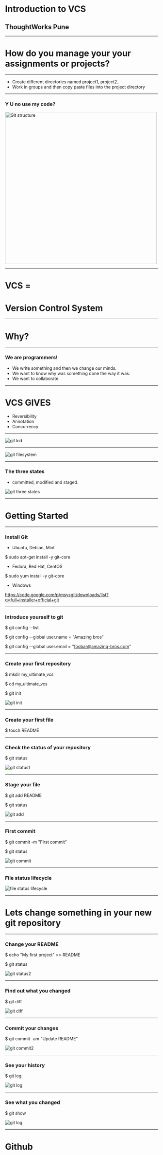 <style>
  .reveal h1 {
    font-size: 130px;
  }
</style>
# Introduction to VCS

## ThoughtWorks Pune

---

# How do you manage your your assignments or projects?

----

* Create different directories named project1, project2..
* Work in groups and then copy paste files into the project directory

----

### Y U no use my code?

<img src="/images/yuno.png" alt="Git structure" width=500 height=500/>

---

# VCS =
# Version Control System

----

# Why?

----

### We are programmers!

* We write something and then we change our minds.
* We want to know why was something done the way it was.
* We want to collaborate.

----

# VCS GIVES

* Reversibility
* Annotation
* Concurrency

---

![git kid](/images/git-kid.jpg "What is Git?")

----

![git filesystem](/images/git-filesystem.png "Git structure")

----

### The three states

* committed, modified and staged.

![git three states](/images/git-file-states.png "Git File states")

---

# Getting Started

----

### Install Git

* Ubuntu, Debian, Mint

$ sudo apt-get install -y git-core

* Fedora, Red Hat, CentOS

$ sudo yum install -y git-core

* Windows

https://code.google.com/p/msysgit/downloads/list?q=full+installer+official+git

----

### Introduce yourself to git

$ git config --list

$ git config --global user.name = "Amazing bros"

$ git config --global user.email = "foobar@amazing-bros.com"

----

### Create your first repository

$ mkdir my_ultimate_vcs

$ cd my_ultimate_vcs

$ git init

![git init](/images/git-init.png "Initialize your git repository")

----

### Create your first file

$ touch README

----

### Check the status of your repository

$ git status

![git status1](/images/git-status1.png "git status")

----

### Stage your file

$ git add README

$ git status

![git add](/images/git-add.png "git add")

----

### First commit

$ git commit -m "First commit"

$ git status

![git commit](/images/git-commit.png "git commit")

----

### File status lifecycle

![file status lifecycle](/images/file-status-lifecycle.png "File status lifecycle")

---

# Lets change something in your new git repository

----

### Change your README

$ echo "My first project" >> README

$ git status

![git status2](/images/git-status2.png "git status")

----

### Find out what you changed

$ git diff

![git diff](/images/git-diff.png "git diff")

----

### Commit your changes

$ git commit -am "Update README"

![git commit2](/images/git-commit2.png "git commit2")

----

### See your history

$ git log

![git log](/images/git-log.png "git log")

----

### See what you changed

$ git show

![git log](/images/git-log.png "git log")

---

# Github